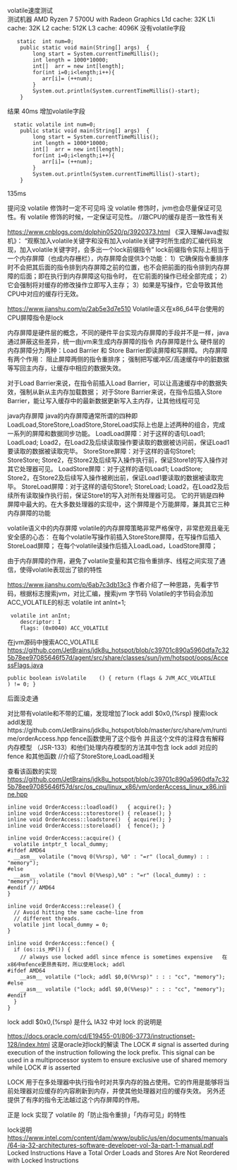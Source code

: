 volatile速度测试   
测试机器 AMD Ryzen 7 5700U with Radeon Graphics
L1d cache:           32K
L1i cache:           32K
L2 cache:            512K
L3 cache:            4096K
没有volatile字段
```
   static  int num=0;
    public static void main(String[] args)  {
        long start = System.currentTimeMillis();
        int length = 1000*10000;
        int[]  arr = new int[length];
        for(int i=0;i<length;i++){
           arr[i]= (++num);
        }
        System.out.println(System.currentTimeMillis()-start);
    }
```
结果 40ms
增加volatile字段
```
  static volatile int num=0;
    public static void main(String[] args)  {
        long start = System.currentTimeMillis();
        int length = 1000*10000;
        int[]  arr = new int[length];
        for(int i=0;i<length;i++){
           arr[i]= (++num);
        }
        System.out.println(System.currentTimeMillis()-start);
    }
```
135ms

提问没 volatile 修饰时一定不可见吗
没 volatile 修饰时，jvm也会尽量保证可见性。有 volatile 修饰的时候，一定保证可见性。  //跟CPU的缓存是否一致性有关

https://www.cnblogs.com/dolphin0520/p/3920373.html
《深入理解Java虚拟机》：
“观察加入volatile关键字和没有加入volatile关键字时所生成的汇编代码发现，加入volatile关键字时，会多出一个lock前缀指令”
lock前缀指令实际上相当于一个内存屏障（也成内存栅栏），内存屏障会提供3个功能：
1）它确保指令重排序时不会把其后面的指令排到内存屏障之前的位置，也不会把前面的指令排到内存屏障的后面；即在执行到内存屏障这句指令时，
  在它前面的操作已经全部完成；
2）它会强制将对缓存的修改操作立即写入主存；
3）如果是写操作，它会导致其他CPU中对应的缓存行无效。


https://www.jianshu.com/p/2ab5e3d7e510
Volatile语义在x86_64平台使用的CPU屏障指令是lock

内存屏障是硬件层的概念，不同的硬件平台实现内存屏障的手段并不是一样，java通过屏蔽这些差异，统一由jvm来生成内存屏障的指令
内存屏障是什么
硬件层的内存屏障分为两种：Load Barrier 和 Store Barrier即读屏障和写屏障。
内存屏障有两个作用：
  阻止屏障两侧的指令重排序；
  强制把写缓冲区/高速缓存中的脏数据等写回主内存，让缓存中相应的数据失效。

对于Load Barrier来说，在指令前插入Load Barrier，可以让高速缓存中的数据失效，强制从新从主内存加载数据；
对于Store Barrier来说，在指令后插入Store Barrier，能让写入缓存中的最新数据更新写入主内存，让其他线程可见

java内存屏障
java的内存屏障通常所谓的四种即LoadLoad,StoreStore,LoadStore,StoreLoad实际上也是上述两种的组合，完成一系列的屏障和数据同步功能。
LoadLoad屏障：对于这样的语句Load1; LoadLoad; Load2，在Load2及后续读取操作要读取的数据被访问前，保证Load1要读取的数据被读取完毕。
StoreStore屏障：对于这样的语句Store1; StoreStore; Store2，在Store2及后续写入操作执行前，保证Store1的写入操作对其它处理器可见。
LoadStore屏障：对于这样的语句Load1; LoadStore; Store2，在Store2及后续写入操作被刷出前，保证Load1要读取的数据被读取完毕。
StoreLoad屏障：对于这样的语句Store1; StoreLoad; Load2，在Load2及后续所有读取操作执行前，保证Store1的写入对所有处理器可见。
  它的开销是四种屏障中最大的。在大多数处理器的实现中，这个屏障是个万能屏障，兼具其它三种内存屏障的功能


volatile语义中的内存屏障
volatile的内存屏障策略非常严格保守，非常悲观且毫无安全感的心态：
在每个volatile写操作前插入StoreStore屏障，在写操作后插入StoreLoad屏障；
在每个volatile读操作后插入LoadLoad，LoadStore屏障；

由于内存屏障的作用，避免了volatile变量和其它指令重排序、线程之间实现了通信，使得volatile表现出了锁的特性


https://www.jianshu.com/p/6ab7c3db13c3
作者介绍了一种思路，先看字节码，根据标志搜索jvm，对比汇编，搜索jvm
字节码
Volatile的字节码会添加ACC_VOLATILE的标志
volatile int anInt=1;
```
 volatile int anInt;
    descriptor: I
    flags: (0x0040) ACC_VOLATILE
```
在jvm源码中搜索ACC_VOLATILE
https://github.com/JetBrains/jdk8u_hotspot/blob/c39701c890a5960dfa7c325b78ee97085646f57d/agent/src/share/classes/sun/jvm/hotspot/oops/AccessFlags.java
```
public boolean isVolatile    () { return (flags & JVM_ACC_VOLATILE    ) != 0; }
```
后面没走通

对比带有volatile和不带的汇编，发现增加了lock addl $0x0,(%rsp)
搜索lock addl发现https://github.com/JetBrains/jdk8u_hotspot/blob/master/src/share/vm/runtime/orderAccess.hpp
fence函数使用了这个指令
并且这个文件的注释含有解释内存模型 （JSR-133）和他们处理内存模型的方法其中包含 lock addl 对应的 fence 和其他函数
//介绍了StoreStore,LoadLoad相关

查看该函数的实现
https://github.com/JetBrains/jdk8u_hotspot/blob/c39701c890a5960dfa7c325b78ee97085646f57d/src/os_cpu/linux_x86/vm/orderAccess_linux_x86.inline.hpp
```
inline void OrderAccess::loadload()   { acquire(); }
inline void OrderAccess::storestore() { release(); }
inline void OrderAccess::loadstore()  { acquire(); }
inline void OrderAccess::storeload()  { fence(); }

inline void OrderAccess::acquire() {
  volatile intptr_t local_dummy;
#ifdef AMD64
  __asm__ volatile ("movq 0(%%rsp), %0" : "=r" (local_dummy) : : "memory");
#else
  __asm__ volatile ("movl 0(%%esp),%0" : "=r" (local_dummy) : : "memory");
#endif // AMD64
}

inline void OrderAccess::release() {
  // Avoid hitting the same cache-line from
  // different threads.
  volatile jint local_dummy = 0;
}

inline void OrderAccess::fence() {
  if (os::is_MP()) {
    // always use locked addl since mfence is sometimes expensive   在x86中mfence更昂贵有时，所以使用lock; addl
#ifdef AMD64
    __asm__ volatile ("lock; addl $0,0(%%rsp)" : : : "cc", "memory");
#else
    __asm__ volatile ("lock; addl $0,0(%%esp)" : : : "cc", "memory");
#endif
  }
}
```

lock addl $0x0,(%rsp) 是什么
IA32 中对 lock 的说明是

https://docs.oracle.com/cd/E19455-01/806-3773/instructionset-128/index.html  这是oracle对lock的解读
The LOCK # signal is asserted during execution of the instruction following the lock prefix. 
This signal can be used in a multiprocessor system to ensure exclusive use of shared memory while LOCK # is asserted

LOCK 用于在多处理器中执行指令时对共享内存的独占使用。它的作用是能够将当前处理器对应缓存的内容刷新到内存，并使其他处理器对应的缓存失效。
另外还提供了有序的指令无法越过这个内存屏障的作用。

正是 lock 实现了 volatile 的「防止指令重排」「内存可见」的特性

lock说明  
https://www.intel.com/content/dam/www/public/us/en/documents/manuals/64-ia-32-architectures-software-developer-vol-3a-part-1-manual.pdf
Locked Instructions Have a Total Order
Loads and Stores Are Not Reordered with Locked Instructions

